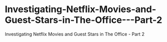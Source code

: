 # Investigating-Netflix-Movies-and-Guest-Stars-in-The-Office---Part-2
Investigating Netflix Movies and Guest Stars in The Office - Part 2

